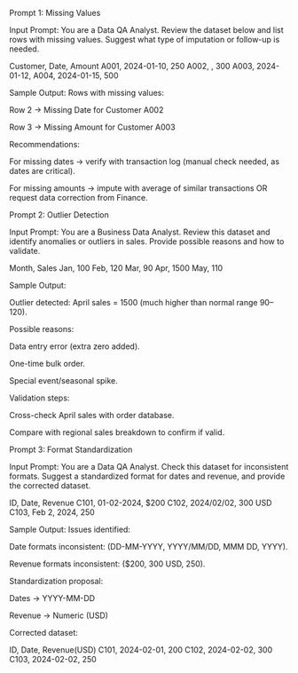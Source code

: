 Prompt 1: Missing Values

Input Prompt:
You are a Data QA Analyst. Review the dataset below and list rows with missing values. Suggest what type of imputation or follow-up is needed.

Customer, Date, Amount
A001, 2024-01-10, 250
A002, , 300
A003, 2024-01-12, 
A004, 2024-01-15, 500


Sample Output:
Rows with missing values:

Row 2 → Missing Date for Customer A002

Row 3 → Missing Amount for Customer A003

Recommendations:

For missing dates → verify with transaction log (manual check needed, as dates are critical).

For missing amounts → impute with average of similar transactions OR request data correction from Finance.

Prompt 2: Outlier Detection

Input Prompt:
You are a Business Data Analyst. Review this dataset and identify anomalies or outliers in sales. Provide possible reasons and how to validate.

Month, Sales
Jan, 100
Feb, 120
Mar, 90
Apr, 1500
May, 110


Sample Output:

Outlier detected: April sales = 1500 (much higher than normal range 90–120).

Possible reasons:

Data entry error (extra zero added).

One-time bulk order.

Special event/seasonal spike.

Validation steps:

Cross-check April sales with order database.

Compare with regional sales breakdown to confirm if valid.

Prompt 3: Format Standardization

Input Prompt:
You are a Data QA Analyst. Check this dataset for inconsistent formats. Suggest a standardized format for dates and revenue, and provide the corrected dataset.

ID, Date, Revenue
C101, 01-02-2024, $200
C102, 2024/02/02, 300 USD
C103, Feb 2, 2024, 250


Sample Output:
Issues identified:

Date formats inconsistent: (DD-MM-YYYY, YYYY/MM/DD, MMM DD, YYYY).

Revenue formats inconsistent: ($200, 300 USD, 250).

Standardization proposal:

Dates → YYYY-MM-DD

Revenue → Numeric (USD)

Corrected dataset:

ID, Date, Revenue(USD)
C101, 2024-02-01, 200
C102, 2024-02-02, 300
C103, 2024-02-02, 250
